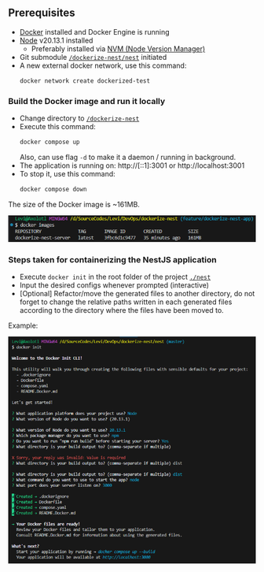 ## Prerequisites

- [Docker](https://www.docker.com/) installed and Docker Engine is running
- [Node](https://nodejs.org/en/download) v20.13.1 installed
  - Preferably installed via [NVM (Node Version Manager)](https://github.com/nvm-sh/nvm)
- Git submodule [`/dockerize-nest/nest`](./nest) initiated
- A new external docker network, use this command:
  ```bash
  docker network create dockerized-test
  ```

### Build the Docker image and run it locally

- Change directory to [`/dockerize-nest`](/dockerize-nest)
- Execute this command:
  ```bash
  docker compose up
  ```
  Also, can use flag `-d` to make it a daemon / running in background.
- The application is running on: http://[::1]:3001 or http://localhost:3001
- To stop it, use this command:
  ```bash
  docker compose down
  ```

The size of the Docker image is ~161MB.

![docker images](assets/docker-images.png)

### Steps taken for containerizing the NestJS application

- Execute `docker init` in the root folder of the project [`./nest`](./nest)
- Input the desired configs whenever prompted (interactive)
- [Optional] Refactor/move the generated files to another directory, do not forget to change the relative paths written in each generated files according to the directory where the files have been moved to.

Example:

![`docker init` processes](assets/docker-init.png)
